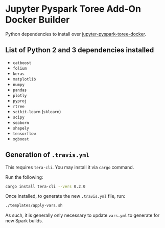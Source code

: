 # Jupyter Pyspark Toree Add-On Docker Builder

Python dependencies to install over
[jupyter-pyspark-toree-docker](https://github.com/guangie88/jupyter-pyspark-toree-docker).

## List of Python 2 and 3 dependencies installed

- `catboost`
- `folium`
- `keras`
- `matplotlib`
- `numpy`
- `pandas`
- `plotly`
- `pyproj`
- `rtree`
- `scikit-learn` (`sklearn`)
- `scipy`
- `seaborn`
- `shapely`
- `tensorflow`
- `xgboost`

## Generation of `.travis.yml`

This requires `tera-cli`. You may install it via `cargo` command.

Run the following:

```bash
cargo install tera-cli --vers 0.2.0
```

Once installed, to generate the new `.travis.yml` file, run:

```bash
./templates/apply-vars.sh
```

As such, it is generally only necessary to update `vars.yml` to generate for
new Spark builds.
